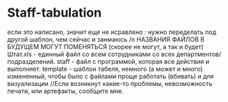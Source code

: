 # Staff-tabulation
если это написано, значит еще не исравлено : нужно переделать под другой шаблон, чем сейчас и занмаюсь /n
НАЗВАНИЯ ФАЙЛОВ В БУДУЩЕМ МОГУТ ПОМЕНЯТЬСЯ (скорее не могут, а так и будет)
Штат.xls - единный файл со всем сотрудниками со всех департментов/подразделений. 
staff - файл с программой, которая все действия и выполняет.
template - шаблон табеля, немного (а может и много) измененный, чтобы было с файлами проще работать (вбивать) и для визуализации
//Если возникнут какие-то проблемы, невозможность печати, или артефакты, сообщите мне.
